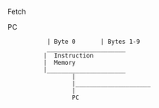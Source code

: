 



Fetch


PC

               | Byte 0       | Bytes 1-9
               ______________________
              |  Instruction
              |  Memory
              |______________________
                      |
                      |_____________________
                      |
                      PC
